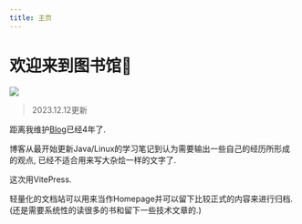 ```yaml
---
title: 主页
---
```

# 欢迎来到图书馆🙂

![](https://img.asyncx.top/images/202312131020164.png)

> 2023.12.12更新

距离我维护[Blog](https://hi.asyncx.top)已经4年了. 

博客从最开始更新Java/Linux的学习笔记到认为需要输出一些自己的经历所形成的观点, 已经不适合用来写大杂烩一样的文字了. 

这次用VitePress.<Badge type="warning" text="beta" />

轻量化的文档站可以用来当作Homepage并可以留下比较正式的内容来进行归档.(还是需要系统性的读很多的书和留下一些技术文章的.)


